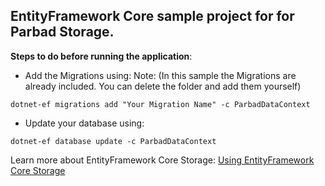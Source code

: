 ## EntityFramework Core sample project for for Parbad Storage.

**Steps to do before running the application**: 
* Add the Migrations using:
Note: (In this sample the Migrations are already included. You can delete the folder and add them yourself)
```
dotnet-ef migrations add "Your Migration Name" -c ParbadDataContext
```

* Update your database using:
```
dotnet-ef database update -c ParbadDataContext
```

Learn more about EntityFramework Core Storage: [Using EntityFramework Core Storage](https://github.com/Sina-Soltani/Parbad/wiki/Configuration#using-entityframework-core)
